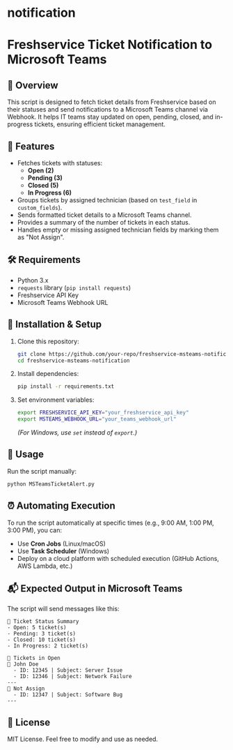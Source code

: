 # notification
# Freshservice Ticket Notification to Microsoft Teams

## 📌 Overview
This script is designed to fetch ticket details from Freshservice based on their statuses and send notifications to a Microsoft Teams channel via Webhook. It helps IT teams stay updated on open, pending, closed, and in-progress tickets, ensuring efficient ticket management.

## 🎯 Features
- Fetches tickets with statuses:
  - **Open (2)**
  - **Pending (3)**
  - **Closed (5)**
  - **In Progress (6)**
- Groups tickets by assigned technician (based on `test_field` in `custom_fields`).
- Sends formatted ticket details to a Microsoft Teams channel.
- Provides a summary of the number of tickets in each status.
- Handles empty or missing assigned technician fields by marking them as "Not Assign".

## 🛠️ Requirements
- Python 3.x
- `requests` library (`pip install requests`)
- Freshservice API Key
- Microsoft Teams Webhook URL

## 🚀 Installation & Setup
1. Clone this repository:
   ```bash
   git clone https://github.com/your-repo/freshservice-msteams-notification.git
   cd freshservice-msteams-notification
   ```
2. Install dependencies:
   ```bash
   pip install -r requirements.txt
   ```
3. Set environment variables:
   ```bash
   export FRESHSERVICE_API_KEY="your_freshservice_api_key"
   export MSTEAMS_WEBHOOK_URL="your_teams_webhook_url"
   ```
   *(For Windows, use `set` instead of `export`.)*

## 🔄 Usage
Run the script manually:
```bash
python MSTeamsTicketAlert.py
```

## ⏰ Automating Execution
To run the script automatically at specific times (e.g., 9:00 AM, 1:00 PM, 3:00 PM), you can:
- Use **Cron Jobs** (Linux/macOS)
- Use **Task Scheduler** (Windows)
- Deploy on a cloud platform with scheduled execution (GitHub Actions, AWS Lambda, etc.)

## 📬 Expected Output in Microsoft Teams
The script will send messages like this:
```
🎯 Ticket Status Summary
- Open: 5 ticket(s)
- Pending: 3 ticket(s)
- Closed: 10 ticket(s)
- In Progress: 2 ticket(s)

🚀 Tickets in Open
🔹 John Doe
  - ID: 12345 | Subject: Server Issue
  - ID: 12346 | Subject: Network Failure
---
🔹 Not Assign
  - ID: 12347 | Subject: Software Bug
---
```

## 📄 License
MIT License. Feel free to modify and use as needed.

